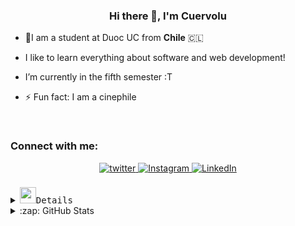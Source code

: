 [//]: # "Inicio"

### <div align="center">Hi there 👋, I'm **Cuervolu**</div>

- 🎒I am a student at Duoc UC from **Chile** 🇨🇱

- I like to learn everything about software and web development!

- I’m currently in the fifth semester :T

- ⚡ Fun fact: I am a cinephile

<br/>

[//]: # "SOCIALS"

<h3 align="left">Connect with me:</h3>
<div align="center">

<a href="https://twitter.com/cuervolu29" target="_blank">
<img src="https://img.shields.io/badge/twitter-%2300acee.svg?&style=for-the-badge&logo=twitter&logoColor=white" alt="twitter" style="margin-bottom: 5px;" />
</a>
<a href="https://instagram.com/cuervolu" target="_blank">
<img src="https://img.shields.io/badge/instagram-%23000000.svg?&style=for-the-badge&logo=instagram&logoColor=white" alt="Instagram" style="margin-bottom: 5px;" />
</a>  
<a href="https://www.linkedin.com/in/ancuervo/" target="_blank">
<img src="https://img.shields.io/badge/LinkedIn-0077B5?style=for-the-badge&logo=linkedin&logoColor=white" alt="LinkedIn" style="margin-bottom: 5px;" />
</a>

</div>  
<br/>

[//]: # "Tech stack"

<details>
  <summary><img src="https://media2.giphy.com/media/KHPLmmbv41LGp401VA/giphy.gif?cid=ecf05e474k6pxdnimf60ogthaadpvf6ra2mu27avcz04y1d4&rid=giphy.gif&ct=s" width="26"><samp>Details
     </samp> </summary>

```typescript
export const thingsImLearning = () => ({
  technologies: {
    tools: [ 'Visual Studio Code', 'Intellij IDEA', 'Apache NetBeans','SQL Developer', 'Redux', 'WSL' ],
    languages: [
      'Javascript', 'Typescript', 'Java', 'C#', 'Rust', 'Python', 'Go'
    ],
    frontEnd: {
      js: [ 'Angular', 'React'],
      css: [ 'Bootstrap', 'Material UI' ]
    },
    backEnd: {
      js: [ 'Node', 'Express', 'Nest' ],
      python: [ 'Django'],
      misc: [ 'Firebase'],
    },
    mobile: ['Ionic', 'Flutter', 'React Native'],
    databases: [ 'MySQL', 'SQLite', 'Oracle', 'Firestore','Mongo', ],
  },
  architecture: ['MVC'],
  os: [ 'Kali', 'Windows', 'Ubuntu', 'Manjaro' ]
});
```

</details>

[//]: # "Details"

<details>
<summary>:zap: GitHub Stats</summary>
<div align="center"><img src="https://github-readme-stats.vercel.app/api?username=cuervolu&show_icons=true&count_private=true&hide_border=true" align="center" /></div>  
<br />
<div align="center"> <img src="https://komarev.com/ghpvc/?username=cuervolu&label=Profile%20views&color=0e75b6&style=flat" alt="cuervolu" /> </div>
  
<div align="center"><img align="center" src="https://github-readme-stats.vercel.app/api/top-langs?username=cuervolu&show_icons=true&theme=dark&locale=en&layout=compact" alt="cuervolu" /></div> 
<div align="center">
<img src="https://komarev.com/ghpvc/?username=cuervolu&&style=flat-square" align="center" />
</div>  
</details>
